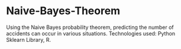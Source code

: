 # Naive-Bayes-Theorem
Using the Naive Bayes probability theorem, predicting the number of accidents can occur in various situations. Technologies used: Python Sklearn Library, R. 
